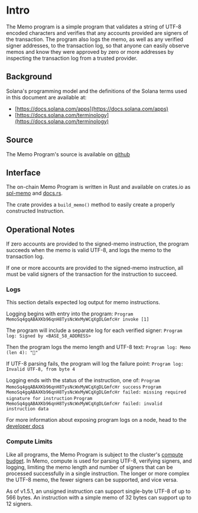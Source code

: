 # Intro

The Memo program is a simple program that validates a string of UTF-8 encoded
characters and verifies that any accounts provided are signers of the
transaction. The program also logs the memo, as well as any verified signer
addresses, to the transaction log, so that anyone can easily observe memos and
know they were approved by zero or more addresses by inspecting the transaction
log from a trusted provider.

## Background

Solana's programming model and the definitions of the Solana terms used in this
document are available at:

- [https://docs.solana.com/apps](https://docs.solana.com/apps)
- [https://docs.solana.com/terminology](https://docs.solana.com/terminology)

## Source

The Memo Program's source is available on
[github](https://github.com/solana-labs/solana-program-library)

## Interface

The on-chain Memo Program is written in Rust and available on crates.io as
[spl-memo](https://crates.io/crates/spl-memo) and
[docs.rs](https://docs.rs/spl-memo).

The crate provides a `build_memo()` method to easily create a properly
constructed Instruction.

## Operational Notes

If zero accounts are provided to the signed-memo instruction, the program
succeeds when the memo is valid UTF-8, and logs the memo to the transaction log.

If one or more accounts are provided to the signed-memo instruction, all must be
valid signers of the transaction for the instruction to succeed.

### Logs

This section details expected log output for memo instructions.

Logging begins with entry into the program:
`Program MemoSq4gqABAXKb96qnH8TysNcWxMyWCqXgDLGmfcHr invoke [1]`

The program will include a separate log for each verified signer:
`Program log: Signed by <BASE_58_ADDRESS>`

Then the program logs the memo length and UTF-8 text:
`Program log: Memo (len 4): "🐆"`

If UTF-8 parsing fails, the program will log the failure point:
`Program log: Invalid UTF-8, from byte 4`

Logging ends with the status of the instruction, one of:
`Program MemoSq4gqABAXKb96qnH8TysNcWxMyWCqXgDLGmfcHr success`
`Program MemoSq4gqABAXKb96qnH8TysNcWxMyWCqXgDLGmfcHr failed: missing required signature for instruction`
`Program MemoSq4gqABAXKb96qnH8TysNcWxMyWCqXgDLGmfcHr failed: invalid instruction data`

For more information about exposing program logs on a node, head to the
[developer
docs](https://docs.solana.com/developing/on-chain-programs/debugging#logging)

### Compute Limits

Like all programs, the Memo Program is subject to the cluster's [compute
budget](https://docs.solana.com/developing/programming-model/runtime#compute-budget).
In Memo, compute is used for parsing UTF-8, verifying signers, and logging,
limiting the memo length and number of signers that can be processed
successfully in a single instruction. The longer or more complex the UTF-8 memo,
the fewer signers can be supported, and vice versa.

As of v1.5.1, an unsigned instruction can support single-byte UTF-8 of up to 566
bytes. An instruction with a simple memo of 32 bytes can support up to 12
signers.